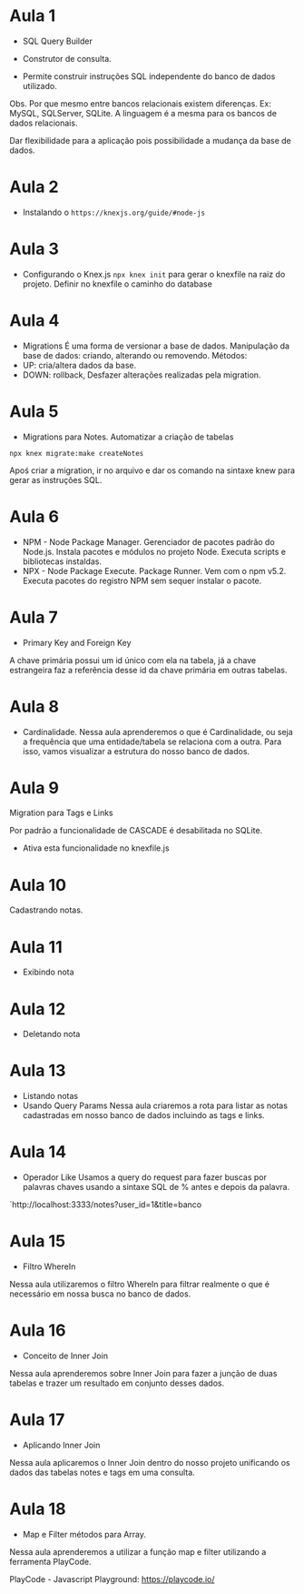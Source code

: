 # Aula 1

- SQL Query Builder

- Construtor de consulta.
- Permite construir instruções SQL independente do banco de dados utilizado.

Obs. Por que mesmo entre bancos relacionais existem diferenças. Ex: MySQL, SQLServer, SQLite.
A linguagem é a mesma para os bancos de dados relacionais.

Dar flexibilidade para a aplicação pois possibilidade a mudança da base de dados.

# Aula 2
- Instalando o `https://knexjs.org/guide/#node-js`

# Aula 3
- Configurando o Knex.js
`npx knex init` para gerar o knexfile na raiz do projeto.
Definir no knexfile o caminho do database

# Aula 4
- Migrations
É uma forma de versionar a base de dados.
Manipulação da base de dados: criando, alterando ou removendo.
Métodos:
- UP: cria/altera dados da base. 
- DOWN: rollback, Desfazer alterações realizadas pela migration.

# Aula 5
- Migrations para Notes.
Automatizar a criação de tabelas

`npx knex migrate:make createNotes`
 
 Apoś criar a migration, ir no arquivo e dar os comando na sintaxe knew para gerar as instruções SQL.

# Aula 6
- NPM - Node Package Manager. Gerenciador de pacotes padrão do Node.js. Instala pacotes e módulos no projeto Node. Executa scripts e bibliotecas instaldas.
- NPX - Node Package Execute. Package Runner. Vem com o npm v5.2. Executa pacotes do registro NPM sem sequer instalar o pacote.

# Aula 7
- Primary Key and Foreign Key

A chave primária possui um id único com ela na tabela, já a chave estrangeira faz a referência desse id da chave primária em outras tabelas.

# Aula 8
- Cardinalidade.
Nessa aula aprenderemos o que é Cardinalidade, ou seja a frequência que uma entidade/tabela se relaciona com a outra. Para isso, vamos visualizar a estrutura do nosso banco de dados.

# Aula 9
Migration para Tags e Links

Por padrão a funcionalidade de CASCADE é desabilitada no SQLite.
- Ativa esta funcionalidade no knexfile.js

# Aula 10
Cadastrando notas.

# Aula 11
- Exibindo nota

# Aula 12
- Deletando nota

# Aula 13
- Listando notas
- Usando Query Params
Nessa aula criaremos a rota para listar as notas cadastradas em nosso banco de dados incluindo as tags e links.

# Aula 14
- Operador Like
Usamos a query do request para fazer buscas por palavras chaves usando a sintaxe SQL de % antes e depois da palavra.

`http://localhost:3333/notes?user_id=1&title=banco

# Aula 15
- Filtro WhereIn

Nessa aula utilizaremos o filtro WhereIn para filtrar realmente o que é necessário em nossa busca no banco de dados.


# Aula 16
- Conceito de Inner Join

Nessa aula aprenderemos sobre Inner Join para fazer a junção de duas tabelas e trazer um resultado em conjunto desses dados.

# Aula 17
- Aplicando Inner Join

Nessa aula aplicaremos o Inner Join dentro do nosso projeto unificando os dados das tabelas notes e tags em uma consulta.

# Aula 18
- Map e Filter métodos para Array.

Nessa aula aprenderemos a utilizar a função map e filter utilizando a ferramenta PlayCode.

PlayCode - Javascript Playground: https://playcode.io/

